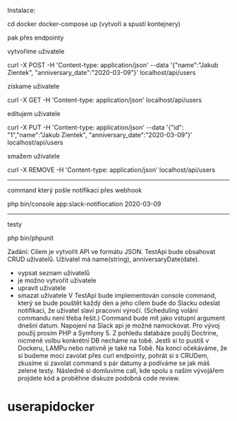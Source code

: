 Instalace:

cd docker
docker-compose up
(vytvoří a spustí kontejnery)

pak přes endpointy

vytvoříme uživatele

 curl -X POST -H 'Content-type: application/json' --data '{"name":"Jakub Zientek", "anniversary_date":"2020-03-09"}' localhost/api/users

získame uživatele

 curl -X GET -H 'Content-type: application/json' localhost/api/users

 editujem uživatele
 
  curl -X PUT -H 'Content-type: application/json' --data '{"id": "1","name":"Jakub Zientek", "anniversary_date":"2020-03-09"}' localhost/api/users

 smažem uživatele
  
   curl -X REMOVE -H 'Content-type: application/json' localhost/api/users

 ---------------------------------------

command který pošle notifikaci přes webhook

 php bin/console app:slack-notifiocation 2020-03-09 

----------------------------------------

testy

 php bin/phpunit

Zadání:
Cílem je vytvořit API ve formátu JSON.
TestApi bude obsahovat CRUD uživatelů. Uživatel má name(string), anniversaryDate(date).
- vypsat seznam uživatelů
- je možno vytvořit uživatele
- upravit uživatele
- smazat uživatele
V TestApi bude implementován console command, který se bude pouštět každý den a jeho
cílem bude do Slacku odeslat notifikaci, že uživatel slaví pracovní výročí. (Scheduling volání
commandu není třeba řešit.) Command bude mít jako vstupní argument dnešní datum.
Napojení na Slack api je možné namockovat.
Pro vývoj použij prosím PHP a Symfony 5. Z pohledu databáze použij Doctrine, nicméně
volbu konkrétní DB necháme na tobě. Jestli si to pustíš v Dockeru, LAMPu nebo nativně je
také na Tobě.
Na konci očekáváme, že si budeme moci zavolat přes curl endpointy, pohrát si s CRUDem,
zkusíme si zavolat command s pár datumy a podíváme se jak máš zelené testy.
Následně si domluvíme call, kde spolu s naším vývojářem projdete kód a proběhne diskuze
podobná code review.

# userapidocker
